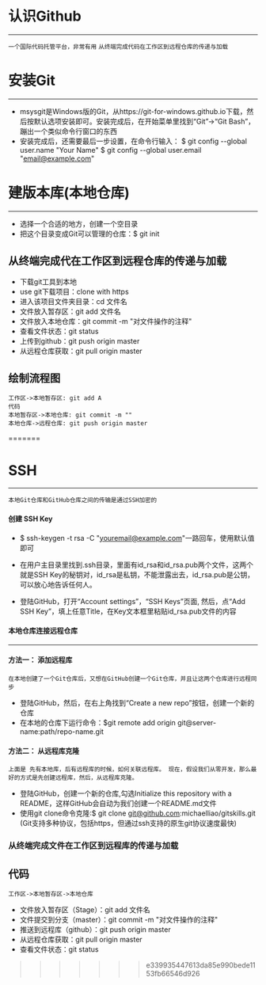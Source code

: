# 认识Github
----------
`一个国际代码托管平台，非常有用`
`从终端完成代码在工作区到远程仓库的传递与加载 `
# 安装Git
-----------
* msysgit是Windows版的Git，从https://git-for-windows.github.io下载，然后按默认选项安装即可。安装完成后，在开始菜单里找到“Git”->“Git Bash”，蹦出一个类似命令行窗口的东西
* 安装完成后，还需要最后一步设置，在命令行输入：
$ git config --global user.name "Your Name"
$ git config --global user.email "email@example.com"

# 建版本库(本地仓库)
-----------
* 选择一个合适的地方，创建一个空目录
* 把这个目录变成Git可以管理的仓库：$ git init


## 从终端完成代在工作区到远程仓库的传递与加载
- 下载git工具到本地
- use git下载项目：clone with https
- 进入该项目文件夹目录：cd 文件名
- 文件放入暂存区：git add 文件名
- 文件放入本地仓库：git commit -m "对文件操作的注释"
- 查看文件状态：git status
- 上传到github：git push origin master
- 从远程仓库获取：git pull origin master
## 绘制流程图

```seq
工作区->本地暂存区: git add A
代码
本地暂存区->本地仓库: git commit -m ""
本地仓库->远程仓库: git push origin master
```
=======
 # SSH
----------
`本地Git仓库和GitHub仓库之间的传输是通过SSH加密的`
#### 创建 SSH Key
* $ ssh-keygen -t rsa -C "youremail@example.com"一路回车，使用默认值即可

* 在用户主目录里找到.ssh目录，里面有id_rsa和id_rsa.pub两个文件，这两个就是SSH Key的秘钥对，id_rsa是私钥，不能泄露出去，id_rsa.pub是公钥，可以放心地告诉任何人。

* 登陆GitHub，打开“Account settings”，“SSH Keys”页面,
然后，点“Add SSH Key”，填上任意Title，在Key文本框里粘贴id_rsa.pub文件的内容

#### 本地仓库连接远程仓库
-----------
  #### 方法一：  添加远程库
  `在本地创建了一个Git仓库后，又想在GitHub创建一个Git仓库，并且让这两个仓库进行远程同步`
* 登陆GitHub，然后，在右上角找到“Create a new repo”按钮，创建一个新的仓库
* 在本地的仓库下运行命令：$git remote add origin git@server-name:path/repo-name.git

 #### 方法二：  从远程库克隆
  `上面是 先有本地库，后有远程库的时候，如何关联远程库。
现在，假设我们从零开发，那么最好的方式是先创建远程库，然后，从远程库克隆。`
* 登陆GitHub，创建一个新的仓库,勾选Initialize this repository with a README，这样GitHub会自动为我们创建一个README.md文件
* 使用git clone命令克隆:$ git clone git@github.com:michaelliao/gitskills.git
(Git支持多种协议，包括https，但通过ssh支持的原生git协议速度最快)

### 从终端完成文件在工作区到远程库的传递与加载
代码
-----------
`工作区->本地暂存区->本地仓库`
* 文件放入暂存区（Stage）：git add 文件名
* 文件提交到分支（master）：git commit -m "对文件操作的注释"
* 推送到远程库（github）：git push origin master
* 从远程仓库获取：git pull origin master
* 查看文件状态：git status
>>>>>>> e339935447613da85e990bede1153fb66546d926
